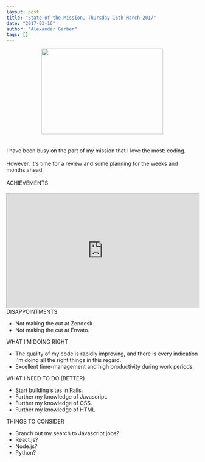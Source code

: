 ```yaml
---
layout: post
title: "State of the Mission, Thursday 16th March 2017"
date: "2017-03-16"
author: "Alexander Garber"
tags: []
---
```


<div dir="ltr" style="text-align: left;" trbidi="on">
          <div class="separator" style="clear: both; text-align: center;"><a href="https://2.bp.blogspot.com/-jDm4Qj7n35I/WMnL7E9aO8I/AAAAAAAAPsA/ck0qPsy28toahpjL4EQNkx9j-57PheStACPcB/s1600/arrows-1262403_1920.png" imageanchor="1" style="margin-left: 1em; margin-right: 1em;"><img border="0" height="225" src="https://2.bp.blogspot.com/-jDm4Qj7n35I/WMnL7E9aO8I/AAAAAAAAPsA/ck0qPsy28toahpjL4EQNkx9j-57PheStACPcB/s320/arrows-1262403_1920.png" width="320"></a></div>
<br><br>I have been busy on the part of my
          mission that I love the most: coding.<br><br>However, it's time for a review and some planning for the weeks and months ahead.<br><br>ACHIEVEMENTS<br><br><iframe height="300px" src="https://docs.google.com/spreadsheets/d/1oSjb8qJpEtejpp5bNT9DqezoFIVTyavLWtNi9QQaO0I/pubhtml?widget=true&amp;headers=false" width="100%"></iframe> <br>DISAPPOINTMENTS<br>
          <ul style="text-align: left;">
            <li>Not making the cut at Zendesk.</li>
            <li>Not making the cut at Envato.</li>
          </ul>WHAT I'M DOING RIGHT<br>
          <ul style="text-align: left;">
            <li>The quality of my code is rapidly improving, and there is every indication I'm doing all the right things in this regard.</li>
            <li>Excellent time-management and high productivity during work periods.</li>
          </ul>WHAT I NEED TO DO (BETTER)<br>
          <ul style="text-align: left;">
            <li>Start building sites in Rails.</li>
            <li>Further my knowledge of Javascript.</li>
            <li>Further my knowledge of CSS.</li>
            <li>Further my knowledge of HTML.</li>
          </ul>THINGS TO CONSIDER<br>
          <ul style="text-align: left;">
            <li>Branch out my search to Javascript jobs?</li>
            <li>React.js?</li>
            <li>Node.js?</li>
            <li>Python?</li>
          </ul>
        </div>